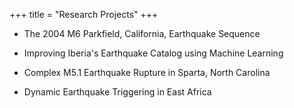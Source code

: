 +++
title = "Research Projects"
+++

* The 2004 M6 Parkfield, California, Earthquake Sequence

* Improving Iberia's Earthquake Catalog using Machine Learning

* Complex M5.1 Earthquake Rupture in Sparta, North Carolina

* Dynamic Earthquake Triggering in East Africa